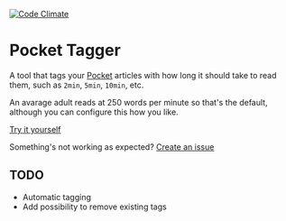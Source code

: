 [![Code Climate](https://img.shields.io/codeclimate/github/tadassce/pocket-tagger.svg)](https://codeclimate.com/github/tadassce/pocket-tagger)

# Pocket Tagger

A tool that tags your [Pocket](https://getpocket.com/) articles with how
long it should take to read them, such as `2min`, `5min`, `10min`, etc.

An avarage adult reads at 250 words per minute so that's the default,
although you can configure this how you like.

[Try it yourself](http://tag-pocket.herokuapp.com)

Something's not working as expected?
[Create an issue](https://github.com/tadassce/pocket-tagger/issues)


## TODO

- Automatic tagging
- Add possibility to remove existing tags
